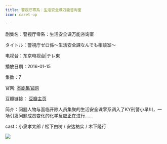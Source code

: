```yaml
---
title: 警视厅零系：生活安全课万能咨询室
icon: caret-up

---
```


剧集名：警视厅零系：生活安全课万能咨询室

タイトル：警視庁ゼロ係～生活安全課なんでも相談室～

电视台：东京电视台|テレ東

播放日期：2016-01-15

集数：7

官网: [本剧集官网](https://www.tv-tokyo.co.jp/zerogakari/)

豆瓣链接： [豆瓣主页](https://movie.douban.com/subject/26670524/)


简介：问题人物与面临开除人员集聚的生活安全课零系调入了KY刑警小早川，一场引发问题成员变化的化学反应正在进行……

cast：小泉孝太郎 / 松下由树 / 安达祐实 / 木下隆行

![](https://listpic.tsgsanjiao.com/2016/2016jst0x.jpg)